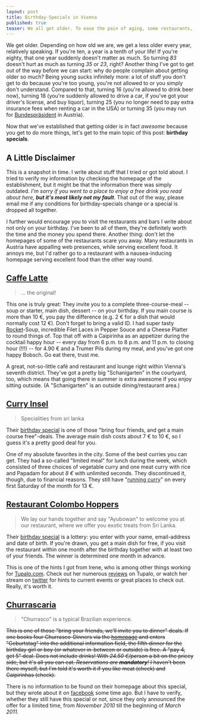 ```yaml
---
layout: post
title: Birthday-Specials in Vienna
published: true
teaser: We all get older. To ease the pain of aging, some restaurants, caf&eacute;s, pubs and bars, as well as some shops or other POIs in and around Vienna offer birthday special. I've compiled a list of the few I tried or at least read about.
---
```

We get older. Depending on how old we are, we get a less older every year, relatively speaking. If you're ten, a year is a tenth of your life! If you're eighty, that one year suddenly doesn't matter as much. So turning *83* doesn't hurt as much as turning *35* or *23*, right? Another thing I've got to get out of the way before we can start: why do people complain about getting older so much? Being young sucks infinitely more: a lot of stuff you don't get to do because you're too young, you're not allowed to or you simply don't understand. Compared to that, turning 16 (you're allowed to drink beer now), turning 18 (you're suddenly allowed to drive a car, if you've got your driver's license, and buy liquor), turning 25 (you no longer need to pay extra insurance fees when renting a car in the USA) or turning 35 (you may run for [Bundespräsident][bp] in Austria).

Now that we've established that getting older is in fact *awesome* because you get to do more things, let's get to the main topic of this post: **birthday specials**.

[bp]: http://de.wikipedia.org/wiki/Bundespr%C3%A4sidentenwahlgesetz "Bundespräsidentenwahlgesetz of Austria"

## A Little Disclaimer
This is a snapshot in time. I write about stuff that I tried or got told about. I tried to verify my information by checking the homepage of the establishment, but it might be that the information there was simply outdated. *I'm sorry if you went to a place to enjoy a free drink you read about here, **but it's most likely not my fault***. That out of the way, please email me if any conditions for birthday-specials change or a special is dropped all together.

I further would encourage you to visit the restaurants and bars I write about not only on your birthday. I've been to all of them, they're definitely worth the time and the money you spend there. Another thing: don't let the homepages of some of the restaurants scare you away. Many restaurants in Austria have appalling web presences, while serving excellent food. It annoys me, but I'd rather go to a restaurant with a nausea-inducing homepage serving excellent food than the other way round.

## [Caffe Latte][latte]
> ... the original!

This one is truly great: They invite you to a complete three-course-meal -- soup or starter, main dish, dessert -- on your birthday. If you main course is more than 10 €, you pay the difference (e.g. 2 € for a dish that would normally cost 12 €). Don't forget to bring a valid ID. I had super tasty [Rocket][]-Soup, incredible Filet Laces in Pepper Souce and a Cheese Platter to round things of. Top that off with a Caipirinha as an appetizer during the cocktail happy hour -- every day from 6 p.m. to 8 p.m. and 11 p.m. to closing hour (!!!) -- for 4.90 € and a Trumer Pils during my meal, and you've got one happy Bobsch. Go eat there, trust me.

A great, not-so-little caf&eacute; and restaurant and lounge right within Vienna's seventh district. They've got a pretty big "Schanigarten" in the courtyard, too, which means that going there in summer is extra awesome if you enjoy sitting outside. (A "Schanigarten" is an outside dining/restaurant area.)

## [Curry Insel][curry]
> Specialities from sri lanka

Their [birthday special][currygeb] is one of those "bring four friends, and get a main course free"-deals. The average main dish costs about 7 € to 10 €, so I guess it's a pretty good deal for you.

One of my absolute favorites in the city. Some of the best curries you can get. They had a so-called "limited meal" for lunch during the week, which consisted of three choices of vegetable curry and one meat curry with rice and Papadam for about <em>8 €</em> with unlimited seconds. They discontinued it, though, due to financial reasons. They still have "[running curry][curryrun]" on every first Saturday of the month for 13 €.

## [Restaurant Colombo Hoppers][colom]
> We lay our hands together and say "Ayubowan" to welcome you at our restaurant, where we offer you exotic treats from Sri Lanka.

Their [birthday special][colomgeb] is a lottery: you enter with your name, email-address and date of birth. If you're drawn, you get a main dish for free, if you visit the restaurant within one month after the birthday together with at least two of your friends. The winner is determined one month in advance.

This is one of the hints I got from Irene, who is among other things working for [Tupalo.com][tupalo]. Check out her numerous [reviews][irenetup] on Tupalo, or watch her stream on [twitter][irene] for hints to current events or great places to check out. Really, it's worth it.

## [Churrascaria][churr]
> "Churrasco" is a typical Brazilian experience. 

<del>This is one of those "bring your friends, we'll invite you to dinner" deals. If one books four Churrasco-Dinners via the [homepage][churr] and enters "Geburtstag" into the additional information field, the fifth dinner for the birthday girl or boy (or whatever in-between or outside) is free. A "pay 4, get 5" deal. Does not include drinks! With *24.50 €/person* a bit on the pricey side, but it's all you can eat. *Reservations are **mandatory**!* I haven't been there myself, but I'm told it's worth it if you like meat (check) and Caipirinhas (check).</del>

There is no information to be found on their homepage about this special, but they wrote about it on [facebook][churrgeb] some time ago. But I have to verify, whether they still have this special or not, since they only announced the offer for a limited time, from *November 2010* till the beginning of *March 2011*.

[latte]:		http://www.caffelatte.at/
[curry]:		http://curryinsel.at/
[currygeb]:		http://curryinsel.at/cms/index.php/geburtstagsgutschein
[curryrun]:		http://curryinsel.at/cms/index.php/running
[colom]:		http://www.colombohoppers.com/restaurant?lang=en
[colomgeb]:		http://www.colombohoppers.com/Geburtstag?lang=en
[churr]:		http://www.churrascaria.at/?lng=en
[churrgeb]:		https://www.facebook.com/note.php?note_id=169589456386166
[irene]:		https://twitter.com/#!/IreneS001
[irenetup]:		http://tupalo.com/en/users/38885
[tupalo]:		http://tupalo.com/
[rocket]:		http://en.wikipedia.org/wiki/Rocket_(vegetable)